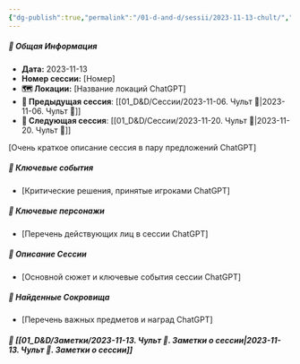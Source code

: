 ```yaml
---
{"dg-publish":true,"permalink":"/01-d-and-d/sessii/2023-11-13-chult/","created":"2024-11-09T09:06:50.022+03:00","updated":"2024-11-09T15:55:49.243+03:00"}
---
```


##### 📅 Общая Информация

- **Дата:** 2023-11-13
- **Номер cессии:** [Номер]
- **🗺️ Локации:** [Название локаций ChatGPT]
- **🔗 Предыдущая сессия**: [[01_D&D/Сессии/2023-11-06. Чульт 🛑\|2023-11-06. Чульт 🛑]]
- **🔗 Следующая сессия**: [[01_D&D/Сессии/2023-11-20. Чульт 🛑\|2023-11-20. Чульт 🛑]]

[Очень краткое описание сессия в пару предложений ChatGPT]
##### 🔑 **Ключевые события** 
- [Критические решения, принятые игроками ChatGPT]
##### 🧍 **Ключевые персонажи** 
- [Перечень действующих лиц в сессии ChatGPT]
##### 📖 **Описание Сессии** 
- [Основной сюжет и ключевые события сессии ChatGPT]
##### 💎 **Найденные Сокровища** 
- [Перечень важных предметов и наград ChatGPT]
##### 📝 **[[01_D&D/Заметки/2023-11-13. Чульт 🛑. Заметки о сессии\|2023-11-13. Чульт 🛑. Заметки о сессии]]**